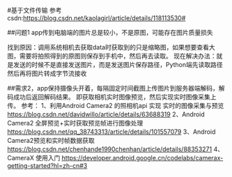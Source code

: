 #基于文件传输
参考csdn:https://blog.csdn.net/kaolagirl/article/details/118113530#

##问题1
app传到电脑端的图片总是较小，不是原图，可能存在图片质量损失

找到原因：调用系统相机去获取data时获取到的只是缩略图，如果想要查看大图，需要将拍照得到的原图则保存到手机中，然后再去读取。
现在解决办法：就是发送的时候不是直接发送图片，而是发送图片保存路径，Python端先读取路径然后再将图片转成字节流接收

##需求2，app保持摄像头开着，每隔固定时间截图上传图片到服务器端解码，解码成功后返回解码结果。
即获取相机实时图像预览，然后实现实时图像采集上传。
参考：
1、利用Android Camera2 的照相机api 实现 实时的图像采集与预览
https://blog.csdn.net/davidwillo/article/details/63688319
2、Android Camera2 全屏预览+实时获取预览帧进行图像处理
https://blog.csdn.net/qq_38743313/article/details/101557079
3、Android Camera2预览和实时帧数据获取
https://blog.csdn.net/chenhande1990chenhan/article/details/88353271
4、CameraX 使用入门
https://developer.android.google.cn/codelabs/camerax-getting-started?hl=zh-cn#3
